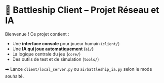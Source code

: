 # 🎯 Battleship Client – Projet Réseau et IA

Bienvenue ! Ce projet contient :
- Une **interface console** pour joueur humain (`client/`)
- Une **IA qui joue automatiquement** (`ai/`)
- La logique centrale du jeu (`core/`)
- Des outils de test et de simulation (`tools/`)

➡️ Lance `client/local_server.py` ou `ai/battleship_ia.py` selon le mode souhaité.
